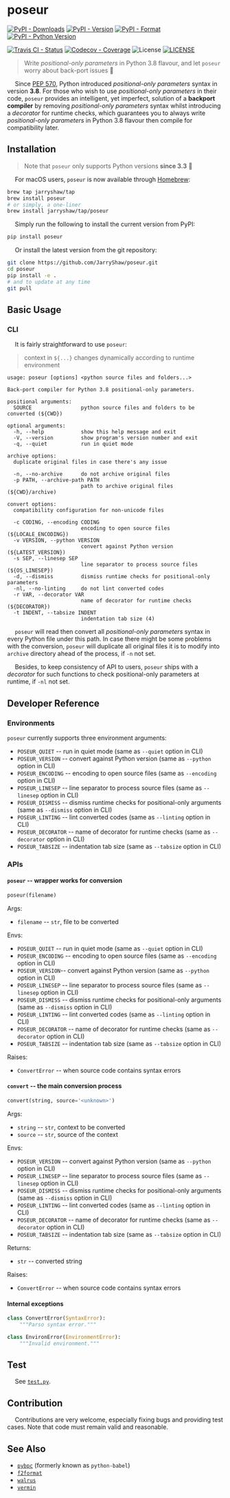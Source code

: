 # poseur

[![PyPI - Downloads](https://pepy.tech/badge/poseur)](https://pepy.tech/count/poseur)
[![PyPI - Version](https://img.shields.io/pypi/v/poseur.svg)](https://pypi.org/project/poseur)
[![PyPI - Format](https://img.shields.io/pypi/format/poseur.svg)](https://pypi.org/project/poseur)
[![PyPI - Python Version](https://img.shields.io/pypi/pyversions/poseur.svg)](https://pypi.org/project/poseur)

[![Travis CI - Status](https://travis-ci.com/pybpc/poseur.svg)](https://travis-ci.org/pybpc/poseur)
[![Codecov - Coverage](https://codecov.io/gh/pybpc/poseur/branch/master/graph/badge.svg)](https://codecov.io/gh/pybpc/poseur)
![License](https://img.shields.io/github/license/pybpc/poseur.svg)
[![LICENSE](https://img.shields.io/badge/license-Anti%20996-blue.svg)](https://github.com/996icu/996.ICU/blob/master/LICENSE)

> Write *positional-only parameters* in Python 3.8 flavour, and let `poseur` worry about back-port issues :beer:

&emsp; Since [PEP 570](https://www.python.org/dev/peps/pep-0570/), Python introduced *positional-only parameters*
syntax in version __3.8__. For those who wish to use *positional-only parameters* in their code, `poseur` provides an
intelligent, yet imperfect, solution of a **backport compiler** by removing *positional-only parameters* syntax whilst
introducing a *decorator* for runtime checks, which guarantees you to always write *positional-only parameters* in Python
3.8 flavour then compile for compatibility later.

## Installation

> Note that `poseur` only supports Python versions __since 3.3__ 🐍

&emsp; For macOS users, `poseur` is now available through [Homebrew](https://brew.sh):

```sh
brew tap jarryshaw/tap
brew install poseur
# or simply, a one-liner
brew install jarryshaw/tap/poseur
```

&emsp; Simply run the following to install the current version from PyPI:

```sh
pip install poseur
```

&emsp; Or install the latest version from the git repository:

```sh
git clone https://github.com/JarryShaw/poseur.git
cd poseur
pip install -e .
# and to update at any time
git pull
```

## Basic Usage

### CLI

&emsp; It is fairly straightforward to use `poseur`:

> context in `${...}` changes dynamically according to runtime environment

```man
usage: poseur [options] <python source files and folders...>

Back-port compiler for Python 3.8 positional-only parameters.

positional arguments:
  SOURCE                python source files and folders to be converted (${CWD})

optional arguments:
  -h, --help            show this help message and exit
  -V, --version         show program's version number and exit
  -q, --quiet           run in quiet mode

archive options:
  duplicate original files in case there's any issue

  -n, --no-archive      do not archive original files
  -p PATH, --archive-path PATH
                        path to archive original files (${CWD}/archive)

convert options:
  compatibility configuration for non-unicode files

  -c CODING, --encoding CODING
                        encoding to open source files (${LOCALE_ENCODING})
  -v VERSION, --python VERSION
                        convert against Python version (${LATEST_VERSION})
  -s SEP, --linesep SEP
                        line separator to process source files (${OS_LINESEP})
  -d, --dismiss         dismiss runtime checks for positional-only parameters
  -nl, --no-linting     do not lint converted codes
  -r VAR, --decorator VAR
                        name of decorator for runtime checks (${DECORATOR})
  -t INDENT, --tabsize INDENT
                        indentation tab size (4)
```

&emsp; `poseur` will read then convert all *positional-only parameters* syntax in every Python
file under this path. In case there might be some problems with the conversion, `poseur` will
duplicate all original files it is to modify into `archive` directory ahead of the process,
if `-n` not set.

&emsp; Besides, to keep consistency of API to users, `poseur` ships with a *decorator* for
such functions to check positional-only parameters at runtime, if `-nl` not set.

## Developer Reference

### Environments

`poseur` currently supports three environment arguments:

- `POSEUR_QUIET` -- run in quiet mode (same as `--quiet` option in CLI)
- `POSEUR_VERSION` -- convert against Python version (same as `--python` option in CLI)
- `POSEUR_ENCODING` -- encoding to open source files (same as `--encoding` option in CLI)
- `POSEUR_LINESEP` -- line separator to process source files (same as `--linesep` option in CLI)
- `POSEUR_DISMISS` -- dismiss runtime checks for positional-only arguments (same as `--dismiss` option in CLI)
- `POSEUR_LINTING` -- lint converted codes (same as `--linting` option in CLI)
- `POSEUR_DECORATOR` -- name of decorator for runtime checks (same as `--decorator` option in CLI)
- `POSEUR_TABSIZE` -- indentation tab size (same as `--tabsize` option in CLI)

### APIs

#### `poseur` -- wrapper works for conversion

```python
poseur(filename)
```

Args:

- `filename` -- `str`, file to be converted

Envs:

- `POSEUR_QUIET` -- run in quiet mode (same as `--quiet` option in CLI)
- `POSEUR_ENCODING` -- encoding to open source files (same as `--encoding` option in CLI)
- `POSEUR_VERSION`-- convert against Python version (same as `--python` option in CLI)
- `POSEUR_LINESEP` -- line separator to process source files (same as `--linesep` option in CLI)
- `POSEUR_DISMISS` -- dismiss runtime checks for positional-only arguments (same as `--dismiss` option in CLI)
- `POSEUR_LINTING` -- lint converted codes (same as `--linting` option in CLI)
- `POSEUR_DECORATOR` -- name of decorator for runtime checks (same as `--decorator` option in CLI)
- `POSEUR_TABSIZE` -- indentation tab size (same as `--tabsize` option in CLI)

Raises:

- `ConvertError` -- when source code contains syntax errors

#### `convert` -- the main conversion process

```python
convert(string, source='<unknown>')
```

Args:

- `string` -- `str`, context to be converted
- `source` -- `str`, source of the context

Envs:

- `POSEUR_VERSION` -- convert against Python version (same as `--python` option in CLI)
- `POSEUR_LINESEP` -- line separator to process source files (same as `--linesep` option in CLI)
- `POSEUR_DISMISS` -- dismiss runtime checks for positional-only arguments (same as `--dismiss` option in CLI)
- `POSEUR_LINTING` -- lint converted codes (same as `--linting` option in CLI)
- `POSEUR_DECORATOR` -- name of decorator for runtime checks (same as `--decorator` option in CLI)
- `POSEUR_TABSIZE` -- indentation tab size (same as `--tabsize` option in CLI)

Returns:

- `str` -- converted string

Raises:

- `ConvertError` -- when source code contains syntax errors

#### Internal exceptions

```python
class ConvertError(SyntaxError):
    """Parso syntax error."""
```

```python
class EnvironError(EnvironmentError):
    """Invalid environment."""
```

## Test

&emsp; See [`test.py`](https://github.com/pybpc/poseur/blob/master/tests/test.py).

## Contribution

&emsp; Contributions are very welcome, especially fixing bugs and providing test cases.
Note that code must remain valid and reasonable.

## See Also

- [`pybpc`](https://github.com/pybpc/bpc) (formerly known as `python-babel`)
- [`f2format`](https://github.com/pybpc/f2format)
- [`walrus`](https://github.com/pybpc/walrus)
- [`vermin`](https://github.com/netromdk/vermin)
